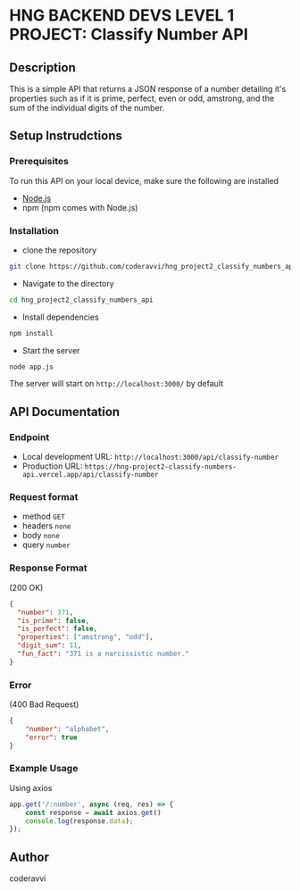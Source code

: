 #  HNG BACKEND DEVS LEVEL 1 PROJECT: Classify Number API

## Description

This is a simple API that returns a JSON response of a number detailing it's properties such as if it is prime, perfect, even or odd, amstrong, and the sum of the individual digits of the number.

## Setup Instrudctions

### Prerequisites

To run this API on your local device, make sure the following are installed

- [Node.js](https://nodejs.org)
- npm (npm comes with Node.js)

### Installation

- clone the repository

```bash
git clone https://github.com/coderavvi/hng_project2_classify_numbers_api.git
```

- Navigate to the directory

```bash
cd hng_project2_classify_numbers_api
```

- Install dependencies

```bash
npm install
```

- Start the server

```bash
node app.js
```

The server will start on `http://localhost:3000/` by default

## API Documentation

### Endpoint

- Local development URL: `http://localhost:3000/api/classify-number`
- Production URL: `https://hng-project2-classify-numbers-api.vercel.app/api/classify-number`

### Request format

- method `GET`
- headers `none`
- body `none`
- query `number`

### Response Format
(200 OK)

```json
{
  "number": 371,
  "is_prime": false,
  "is_perfect": false,
  "properties": ["amstrong", "odd"],
  "digit_sum": 11,
  "fun_fact": "371 is a narcissistic number."
}
```
### Error
(400 Bad Request)

```json
{
    "number": "alphabet",
    "error": true
}
```
### Example Usage
Using axios
```js
app.get('/:number', async (req, res) => {
    const response = await axios.get()
    console.log(response.data);
});
```
## Author
coderavvi
